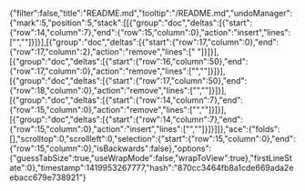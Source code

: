 {"filter":false,"title":"README.md","tooltip":"/README.md","undoManager":{"mark":5,"position":5,"stack":[[{"group":"doc","deltas":[{"start":{"row":14,"column":7},"end":{"row":15,"column":0},"action":"insert","lines":["",""]}]}],[{"group":"doc","deltas":[{"start":{"row":17,"column":0},"end":{"row":17,"column":2},"action":"remove","lines":["  "]}]}],[{"group":"doc","deltas":[{"start":{"row":16,"column":50},"end":{"row":17,"column":0},"action":"remove","lines":["",""]}]}],[{"group":"doc","deltas":[{"start":{"row":17,"column":50},"end":{"row":18,"column":0},"action":"remove","lines":["",""]}]}],[{"group":"doc","deltas":[{"start":{"row":14,"column":7},"end":{"row":15,"column":0},"action":"remove","lines":["",""]}]}],[{"group":"doc","deltas":[{"start":{"row":14,"column":7},"end":{"row":15,"column":0},"action":"insert","lines":["",""]}]}]]},"ace":{"folds":[],"scrolltop":0,"scrollleft":0,"selection":{"start":{"row":15,"column":0},"end":{"row":15,"column":0},"isBackwards":false},"options":{"guessTabSize":true,"useWrapMode":false,"wrapToView":true},"firstLineState":0},"timestamp":1419953267777,"hash":"870cc3464fb8a1cde669ada2eebacc679e738921"}